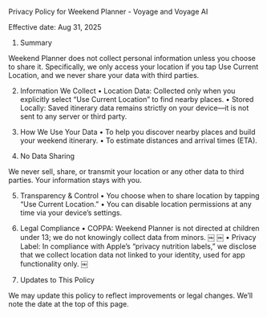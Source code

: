 Privacy Policy for Weekend Planner - Voyage and Voyage AI

Effective date: Aug 31, 2025

1. Summary

Weekend Planner does not collect personal information unless you choose to share it. Specifically, we only access your location if you tap Use Current Location, and we never share your data with third parties.

2. Information We Collect
	•	Location Data: Collected only when you explicitly select “Use Current Location” to find nearby places.
	•	Stored Locally: Saved itinerary data remains strictly on your device—it is not sent to any server or third party.

3. How We Use Your Data
	•	To help you discover nearby places and build your weekend itinerary.
	•	To estimate distances and arrival times (ETA).

4. No Data Sharing

We never sell, share, or transmit your location or any other data to third parties. Your information stays with you.

5. Transparency & Control
	•	You choose when to share location by tapping “Use Current Location.”
	•	You can disable location permissions at any time via your device’s settings.

6. Legal Compliance
	•	COPPA: Weekend Planner is not directed at children under 13; we do not knowingly collect data from minors.  ￼ ￼
	•	Privacy Label: In compliance with Apple’s “privacy nutrition labels,” we disclose that we collect location data not linked to your identity, used for app functionality only.  ￼

7. Updates to This Policy

We may update this policy to reflect improvements or legal changes. We’ll note the date at the top of this page.
